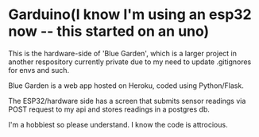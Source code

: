 # Garduino(I know I'm using an esp32 now -- this started on an uno)
 This is the hardware-side of 'Blue Garden', which is a larger project in another respository currently private due to my need to update .gitignores for envs and such.

Blue Garden is a web app hosted on Heroku, coded using Python/Flask. 

The ESP32/hardware side has a screen that submits sensor readings via POST request to my api and stores readings in a postgres db.  

I'm a hobbiest so please understand.  I know the code is attrocious.  